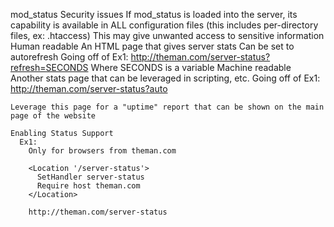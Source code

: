 mod_status
  Security issues
    If mod_status is loaded into the server, its capability is available in ALL configuration files (this includes per-directory files, ex: .htaccess)
      This may give unwanted access to sensitive information 
  Human readable
    An HTML page that gives server stats
      Can be set to autorefresh
        Going off of Ex1:
          http://theman.com/server-status?refresh=SECONDS
            Where SECONDS is a variable
  Machine readable
    Another stats page that can be leveraged in scripting, etc.
      Going off of Ex1:
        http://theman.com/server-status?auto

    Leverage this page for a "uptime" report that can be shown on the main page of the website

    Enabling Status Support
      Ex1:
        Only for browsers from theman.com
        
        <Location '/server-status'>
          SetHandler server-status
          Require host theman.com
        </Location>

        http://theman.com/server-status
